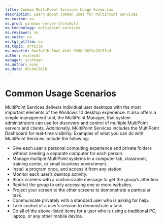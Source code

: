 ```yaml
---
title: Common MultiPoint Services Usage Scenarios
description: Learn about common uses for MultiPoint Services
ms.custom: na
ms.prod: windows-server-threshold
ms.technology: multipoint-services
ms.reviewer: na
ms.suite: na
ms.tgt_pltfrm: na
ms.topic: article
ms.assetid: 9aefaf1b-3ba2-4f41-9068-9629a28157ad
author: evaseydl
manager: scottman
ms.author: evas
ms.date: 08/04/2016
---
```

# Common Usage Scenarios
MultiPoint Services delivers individual user desktops with the most important elements of the Windows 10 desktop experience. It also offers a simple management tool, the MultiPoint Manager, that system administrators can use for discovery and control of multiple MultiPoint servers and clients. Additionally, MultiPoint Services includes the MultiPoint Dashboard for real-time visibility. Examples of what you can do with MultiPoint Services include the following:  
  
- Give each user a personal computing experience and private folders without needing a separate computer for each person.  
- Manage multiple MultiPoint systems in a computer lab, classroom, training center, or small business environment.  
- Install a program once, and access it from any station.  
- Monitor each user’s desktop activity.  
- Block screens with a customizable message to get the group’s attention.  
- Restrict the group to only accessing one or more websites.  
- Project your screen to the other screens to demonstrate a particular task.  
- Communicate privately with a standard user who is asking for help.  
- Take control of a user’s session to demonstrate a task.  
- Do all of the above-listed items for a user who is using a traditional PC, laptop, or any other mobile device. 